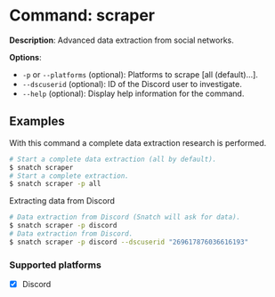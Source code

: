 # Command: scraper

**Description**: Advanced data extraction from social networks.

**Options**:
* `-p` or `--platforms` (optional): Platforms to scrape [all (default)...].
* `--dscuserid` (optional): ID of the Discord user to investigate.
* `--help` (optional): Display help information for the command.

## Examples

With this command a complete data extraction research is performed.
```bash
# Start a complete data extraction (all by default).
$ snatch scraper
# Start a complete extraction.
$ snatch scraper -p all
```

Extracting data from Discord
```bash
# Data extraction from Discord (Snatch will ask for data).
$ snatch scraper -p discord
# Data extraction from Discord.
$ snatch scraper -p discord --dscuserid "269617876036616193"
```

### Supported platforms

* [x] Discord